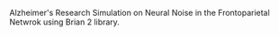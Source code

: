 Alzheimer's Research Simulation on Neural Noise in the Frontoparietal Netwrok using Brian 2 library.
